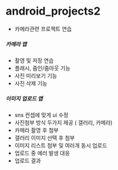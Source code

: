 # android_projects2
- 카메라관련 프로젝트 연습

##### 카메라 앱
- 촬영 및 저장 연습
- 플래시, 줌인/줌아웃 기능
- 사진 미리보기 기능
- 사진 삭제 기능

##### 이미지 업로드 앱
- sns 컨셉에 맞게 ui 수정
- 사진첨부 방식 두가지 제공 ( 갤러리, 카메라)
- 카메라 촬영 후 첨부
- 갤러리 이미지 선택 후 첨부
- 이미지 리스트 첨부 및 여러개 동시 업로드
- 업로드 중 에러 발생 대응
- 업로드 결과
